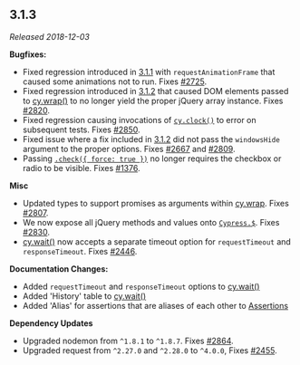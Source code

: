 ## 3.1.3

_Released 2018-12-03_

**Bugfixes:**

- Fixed regression introduced in [3.1.1](/guides/references/changelog#3.1.1)
  with `requestAnimationFrame` that caused some animations not to run. Fixes
  [#2725](https://github.com/cypress-io/cypress/issues/2725).
- Fixed regression introduced in [3.1.2](/guides/references/changelog#3.1.2)
  that caused DOM elements passed to [cy.wrap()](/api/commands/wrap) to no
  longer yield the proper jQuery array instance. Fixes
  [#2820](https://github.com/cypress-io/cypress/issues/2820).
- Fixed regression causing invocations of [`cy.clock()`](/api/commands/clock) to
  error on subsequent tests. Fixes
  [#2850](https://github.com/cypress-io/cypress/issues/2850).
- Fixed issue where a fix included in
  [3.1.2](/guides/references/changelog#3.1.2) did not pass the `windowsHide`
  argument to the proper options. Fixes
  [#2667](https://github.com/cypress-io/cypress/issues/2667) and
  [#2809](https://github.com/cypress-io/cypress/issues/2809).
- Passing [`.check({ force: true })`](/api/commands/check) no longer requires
  the checkbox or radio to be visible. Fixes
  [#1376](https://github.com/cypress-io/cypress/issues/1376).

**Misc**

- Updated types to support promises as arguments within
  [cy.wrap](/api/commands/wrap). Fixes
  [#2807](https://github.com/cypress-io/cypress/pull/2807).
- We now expose all jQuery methods and values onto
  [`Cypress.$`](/api/utilities/$). Fixes
  [#2830](https://github.com/cypress-io/cypress/issues/2830).
- [cy.wait()](/api/commands/wait) now accepts a separate timeout option for
  `requestTimeout` and `responseTimeout`. Fixes
  [#2446](https://github.com/cypress-io/cypress/issues/2446).

**Documentation Changes:**

- Added `requestTimeout` and `responseTimeout` options to
  [cy.wait()](/api/commands/wait)
- Added 'History' table to [cy.wait()](/api/commands/wait)
- Added 'Alias' for assertions that are aliases of each other to
  [Assertions](/guides/references/assertions)

**Dependency Updates**

- Upgraded nodemon from `^1.8.1` to `^1.8.7`. Fixes
  [#2864](https://github.com/cypress-io/cypress/pull/2864).
- Upgraded request from `^2.27.0` and `^2.28.0` to `^4.0.0`, Fixes
  [#2455](https://github.com/cypress-io/cypress/issues/2455).
